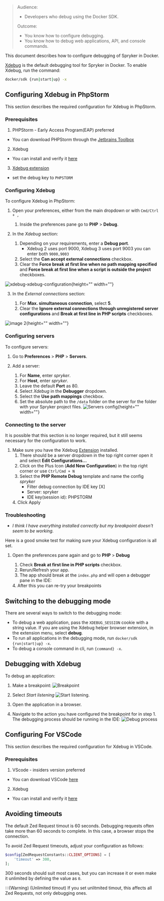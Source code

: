 > Audience:
>
> - Developers who debug using the Docker SDK.
>
> Outcome:
> - You know how to configure debugging.
> - You know how to debug web applications, API, and console commands.


This document describes how to configure debugging of Spryker in Docker.

[Xdebug](https://xdebug.org) is the default debugging tool for Spryker in Docker. To enable Xdebug, run the command:
```bash
docker/sdk {run|start|up} -x
```


## Configuring Xdebug in PhpStorm

This section describes the required configuration for Xdebug in PhpStorm.

### Prerequisites

1. PHPStorm - Early Access Program(EAP) preferred
 - You can download PHPStorm through the [Jetbrains Toolbox](https://www.jetbrains.com/toolbox-app/)
2. Xdebug 
 - You can install and verify it [here](https://xdebug.org/docs/install)
3. [Xdebug extension](https://www.jetbrains.com/help/phpstorm/2021.1/browser-debugging-extensions.html)
 - set the debug key to `PHPSTORM`

### Configuring Xdebug

To configure Xdebug in PhpStorm:

1. Open your preferences, either from the main dropdown or with `Cmd/Ctrl + ,`
      1. Inside the preferences pane go to **PHP** > **Debug**.

2. In the *Xdebug* section:

      1. Depending on your requirements, enter a **Debug port**.
            - Xdebug 2 uses port 9000, Xdebug 3 uses port 9003 you can enter both `9000,9003`
      2. Select the **Can accept external connections** checkbox.
      3. Clear the **Force break at first line when no path mapping specified** and **Force break at first line when a script is outside the project** checkboxes.

![xdebug-xdebug-configuration](https://spryker.s3.eu-central-1.amazonaws.com/docs/Developer+Guide/Installation/Spryker+in+Docker/Debugging+Setup+in+Docker/xdebug-xdebug-configuration.png){height="" width=""}

3. In the *External connections* section:

      1. For **Max. simultaneous connection**, select **5**.
      2. Clear the **Ignore external connections through unregistered server configurations** and **Break at first line in PHP scripts** checkboxes.

![image 2](https://spryker.s3.eu-central-1.amazonaws.com/docs/Developer+Guide/Installation/Spryker+in+Docker/Debugging+Setup+in+Docker/xdebug-external-connections-configuration.png){height="" width=""}

### Configuring servers 
To configure servers:
1. Go to **Preferences** > **PHP** > **Servers**.

2. Add a server:

    1. For **Name**, enter *spryker*.
    2. For **Host**, enter *spryker*.
    3. Leave the default **Port** as 80.
    4. Select *Xdebug* in the **Debugger** dropdown.
    5. Select the **Use path mappings** checkbox.
    6. Set the absolute path to the `/data` folder on the server for the folder with your Spryker project files.
    ![Servers config](https://spryker.s3.eu-central-1.amazonaws.com/docs/Developer+Guide/Installation/Spryker+in+Docker/Debugging+Setup+in+Docker/servers-confg.png){height="" width=""}
    
### Connecting to the server
It is possible that this section is no longer required, but it still seems necessary for the configuration to work.

1. Make sure you have the Xdebug [Extension](https://www.jetbrains.com/help/phpstorm/2021.1/browser-debugging-extensions.html) installed.
      1. There should be a server dropdown in the top right corner open it and select **Edit Configurations...**
      2. Click on the Plus Icon (**Add New Configuration**) in the top right corner or use `Ctrl/Cmd + N`
      3. Select the **PHP Remote Debug** template and name the config *spryker*
            - Filter debug connection by IDE key [X]
            - Server: spryker
            - IDE key(session id): PHPSTORM
      <Configuration Pic>
      4. Click Apply
    
### Troubleshooting

- *I think I have everything installed correctly but my breakpoint doesn't seem to be working.*

Here is a good smoke test for making sure your Xdebug configuration is all set.

1. Open the preferences pane again and go to **PHP** > **Debug**

      1. Check **Break at first line in PHP scripts** checkbox.
      2. Rerun/Refresh your app.
      3. The app should break at the `index.php` and will open a debugger pane in the IDE:
      <Debugger Pane Pic>
      4. After this you can re-try your breakpoints
       

## Switching to the debugging mode
There are several ways to switch to the debugging mode:

* To debug a web application, pass the `XDEBUG_SESSION` cookie with a string value. If you are using the Xdebug helper browser extension, in the extension menu, select **debug**.
* To run all applications in the debugging mode, run `docker/sdk {run|start|up} -x`.
* To debug a console command in cli, run `{command} -x`.




## Debugging with Xdebug

To debug an application:

1. Make a breakpoint:
![Breakpoint](https://spryker.s3.eu-central-1.amazonaws.com/docs/Developer+Guide/Installation/Spryker+in+Docker/Debugging+Setup+in+Docker/breakpoint.png)

2. Select *Start listening* ![Start listening](https://spryker.s3.eu-central-1.amazonaws.com/docs/Developer+Guide/Installation/Spryker+in+Docker/Debugging+Setup+in+Docker/start-listening.png).

3. Open the application in a browser.

4. Navigate to the action you have configured the breakpoint for in step 1. The debugging process should be running in the IDE:
![Debug process](https://spryker.s3.eu-central-1.amazonaws.com/docs/Developer+Guide/Installation/Spryker+in+Docker/Debugging+Setup+in+Docker/debug-process.png)




## Configuring For VSCode

This section describes the required configuration for Xdebug in VSCode.

### Prerequisites

1. VScode - insiders version preferred
 - You can download VSCode [here](https://code.visualstudio.com/insiders/)
2. Xdebug 
 - You can install and verify it [here](https://xdebug.org/docs/install)
 



## Avoiding timeouts

The default Zed Request timout is 60 seconds. Debugging requests often take more than 60 seconds to complete. In this case, a browser stops the connection. 

To avoid Zed Request timeouts, adjust your configuration as follows:
```php
$config[ZedRequestConstants::CLIENT_OPTIONS] = [
    'timeout' => 300,
];
```

300 seconds should suit most cases, but you can increase it or even make it unlimited by defining the value as `0`.

:::(Warning) (Unlimited timout)
If you set unlitmited timout, this affects all Zed Requests, not only debugging ones. 
